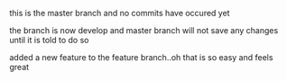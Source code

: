 this is the master branch and no commits have occured yet

the branch is now develop and master branch will not save any changes until it is told to do so

added a new feature to the feature branch..oh that is so easy and feels great